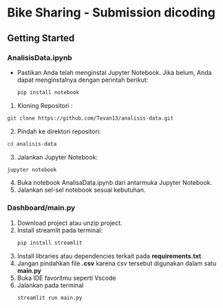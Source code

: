 # Bike Sharing - Submission dicoding

## Getting Started

### **AnalisisData.ipynb**
- Pastikan Anda telah menginstal Jupyter Notebook. Jika belum, Anda dapat menginstalnya dengan perintah berikut:

  ```bash
  pip install notebook
  ```
1. Kloning Repositori :
```bash
git clone https://github.com/Tevan13/analisis-data.git
```
2. Pindah ke direktori repositori:
```bash
cd analisis-data
```
3. Jalankan Jupyter Notebook:
```bash
jupyter notebook
```
4. Buka notebook AnalisaData.ipynb dari antarmuka Jupyter Notebook.
5. Jalankan sel-sel notebook sesuai kebutuhan.

### **Dashboard/main.py**
1. Download project atau unzip project.
2. Install streamlit pada terminal:
   ```bash
   pip install streamlit
   ```
3. Install libraries atau dependencies terkait pada **requirements.txt**
4. Jangan pindahkan file **.csv** karena csv tersebut digunakan dalam satu **main.py**
5. Buka IDE favoritmu seperti Vscode
6. Jalankan pada terminal
   ```bash
   streamlit run main.py
   ```

